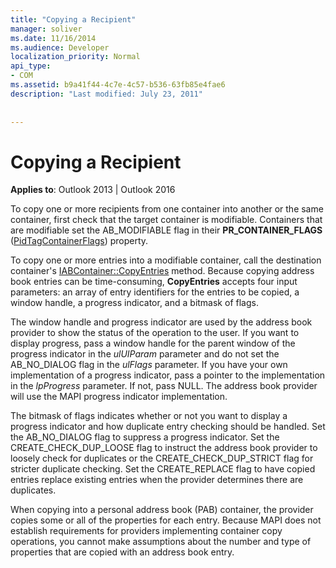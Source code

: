 ```yaml
---
title: "Copying a Recipient"
manager: soliver
ms.date: 11/16/2014
ms.audience: Developer
localization_priority: Normal
api_type:
- COM
ms.assetid: b9a41f44-4c7e-4c57-b536-63fb85e4fae6
description: "Last modified: July 23, 2011"
 
 
---
```


# Copying a Recipient

  
  
**Applies to**: Outlook 2013 | Outlook 2016 
  
To copy one or more recipients from one container into another or the same container, first check that the target container is modifiable. Containers that are modifiable set the AB_MODIFIABLE flag in their **PR_CONTAINER_FLAGS** ([PidTagContainerFlags](pidtagcontainerflags-canonical-property.md)) property.
  
To copy one or more entries into a modifiable container, call the destination container's [IABContainer::CopyEntries](iabcontainer-copyentries.md) method. Because copying address book entries can be time-consuming, **CopyEntries** accepts four input parameters: an array of entry identifiers for the entries to be copied, a window handle, a progress indicator, and a bitmask of flags. 
  
The window handle and progress indicator are used by the address book provider to show the status of the operation to the user. If you want to display progress, pass a window handle for the parent window of the progress indicator in the  _ulUIParam_ parameter and do not set the AB_NO_DIALOG flag in the  _ulFlags_ parameter. If you have your own implementation of a progress indicator, pass a pointer to the implementation in the  _lpProgress_ parameter. If not, pass NULL. The address book provider will use the MAPI progress indicator implementation. 
  
The bitmask of flags indicates whether or not you want to display a progress indicator and how duplicate entry checking should be handled. Set the AB_NO_DIALOG flag to suppress a progress indicator. Set the CREATE_CHECK_DUP_LOOSE flag to instruct the address book provider to loosely check for duplicates or the CREATE_CHECK_DUP_STRICT flag for stricter duplicate checking. Set the CREATE_REPLACE flag to have copied entries replace existing entries when the provider determines there are duplicates. 
  
When copying into a personal address book (PAB) container, the provider copies some or all of the properties for each entry. Because MAPI does not establish requirements for providers implementing container copy operations, you cannot make assumptions about the number and type of properties that are copied with an address book entry.
  

